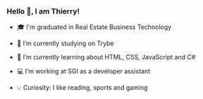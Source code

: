 ### Hello 👋, I am Thierry!

<p>
    
   - 🎓 I'm graduated in Real Estate Business Technology 
    
   - 🚀 I’m currently studying on Trybe
    
   - 📝 I’m currently learning about HTML, CSS, JavaScript and C#
    
   - 💻 I’m working at SGI as a developer assistant
    
   - 💡 Curiosity: I like reading, sports and gaming

</p>
<!--
**thierrydrmv/thierrydrmv** is a ✨ _special_ ✨ repository because its `README.md` (this file) appears on your GitHub profile.

Here are some ideas to get you started:

- 🔭 I’m currently working on ...
- 🌱 I’m currently learning ...
- 👯 I’m looking to collaborate on ...
- 🤔 I’m looking for help with ...
- 💬 Ask me about ...
- 📫 How to reach me: ...
- 😄 Pronouns: ...
- ⚡ Fun fact: ...
-->
